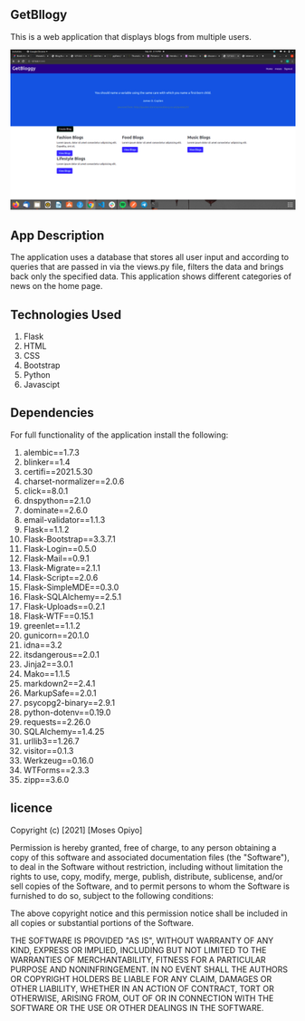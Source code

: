 ## GetBllogy 
This is a web application that displays blogs from multiple users.

<img src="https://github.com/MosesOpiyo/getbloggy/blob/master/app/static/Screenshot%20from%202021-09-30%2014-14-15.png?raw=true">


## App Description
The application uses a database that stores all user input and according to queries that are passed in via the views.py file, filters the data and brings back only the specified data. This application shows different categories of news on the home page.


## Technologies Used
1. Flask 
2. HTML 
3. CSS 
4. Bootstrap 
5. Python 
6. Javascipt

## Dependencies
For full functionality of the application install the following:

1. alembic==1.7.3
2. blinker==1.4
3. certifi==2021.5.30
4. charset-normalizer==2.0.6
5. click==8.0.1
6. dnspython==2.1.0
7. dominate==2.6.0
8. email-validator==1.1.3
9. Flask==1.1.2
10. Flask-Bootstrap==3.3.7.1
11. Flask-Login==0.5.0
12. Flask-Mail==0.9.1
13. Flask-Migrate==2.1.1
14. Flask-Script==2.0.6
15. Flask-SimpleMDE==0.3.0
16. Flask-SQLAlchemy==2.5.1
17. Flask-Uploads==0.2.1
18. Flask-WTF==0.15.1
19. greenlet==1.1.2
19. gunicorn==20.1.0
20. idna==3.2
21. itsdangerous==2.0.1
22. Jinja2==3.0.1
23. Mako==1.1.5
24. markdown2==2.4.1
25. MarkupSafe==2.0.1
26. psycopg2-binary==2.9.1
27. python-dotenv==0.19.0
28. requests==2.26.0
29. SQLAlchemy==1.4.25
30. urllib3==1.26.7
31. visitor==0.1.3
32. Werkzeug==0.16.0
33. WTForms==2.3.3
34. zipp==3.6.0

## licence

Copyright (c) [2021] [Moses Opiyo]

Permission is hereby granted, free of charge, to any person obtaining a copy of this software and associated documentation files (the "Software"), to deal in the Software without restriction, including without limitation the rights to use, copy, modify, merge, publish, distribute, sublicense, and/or sell copies of the Software, and to permit persons to whom the Software is furnished to do so, subject to the following conditions:

The above copyright notice and this permission notice shall be included in all copies or substantial portions of the Software.

THE SOFTWARE IS PROVIDED "AS IS", WITHOUT WARRANTY OF ANY KIND, EXPRESS OR IMPLIED, INCLUDING BUT NOT LIMITED TO THE WARRANTIES OF MERCHANTABILITY, FITNESS FOR A PARTICULAR PURPOSE AND NONINFRINGEMENT. IN NO EVENT SHALL THE AUTHORS OR COPYRIGHT HOLDERS BE LIABLE FOR ANY CLAIM, DAMAGES OR OTHER LIABILITY, WHETHER IN AN ACTION OF CONTRACT, TORT OR OTHERWISE, ARISING FROM, OUT OF OR IN CONNECTION WITH THE SOFTWARE OR THE USE OR OTHER DEALINGS IN THE SOFTWARE.